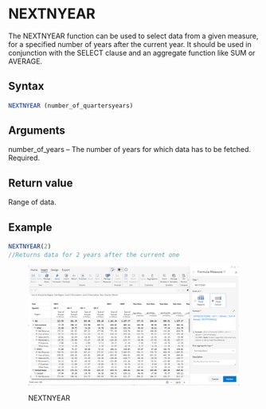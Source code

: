 # NEXTNYEAR

The NEXTNYEAR function can be used to select data from a given measure, for a specified number of years after the current year. It should be used in conjunction with the SELECT clause and an aggregate function like SUM or AVERAGE.&#x20;

## Syntax

```javascript
NEXTNYEAR (number_of_quartersyears)
```

## Arguments

number\_of\_years – The number of years for which data has to be fetched. Required.

## Return value

Range of data.

## Example

```javascript
NEXTNYEAR(2) 
//Returns data for 2 years after the current one
```

<figure><img src="../../.gitbook/assets/image (5) (1) (1) (1) (1) (1) (1) (1) (1) (1) (1) (1) (1).png" alt=""><figcaption><p>NEXTNYEAR</p></figcaption></figure>
